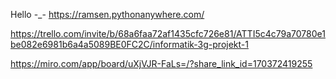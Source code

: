 Hello -_-
https://ramsen.pythonanywhere.com/

https://trello.com/invite/b/68a6faa72af1435cfc726e81/ATTI5c4c79a70780e1be082e6981b6a4a5089BE0FC2C/informatik-3g-projekt-1

https://miro.com/app/board/uXjVJR-FaLs=/?share_link_id=170372419255
